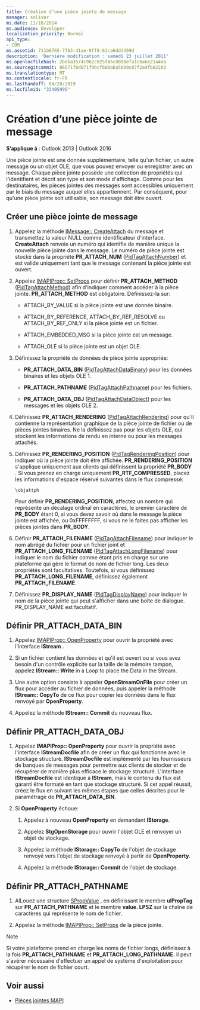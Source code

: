 ```yaml
---
title: Création d’une pièce jointe de message
manager: soliver
ms.date: 11/16/2014
ms.audience: Developer
localization_priority: Normal
api_type:
- COM
ms.assetid: 711b6765-7763-41ae-9ff8-61ca6ddd459d
description: 'Derniére modification : samedi 23 juillet 2011'
ms.openlocfilehash: 2bdba3574c962c825f45cd098efa1cba6e21a4ea
ms.sourcegitcommit: 8657170d071f9bcf680aba50b9c07f2a4fb82283
ms.translationtype: MT
ms.contentlocale: fr-FR
ms.lasthandoff: 04/28/2019
ms.locfileid: "33405995"
---
```

# <a name="creating-a-message-attachment"></a>Création d’une pièce jointe de message
  
**S’applique à** : Outlook 2013 | Outlook 2016 
  
Une pièce jointe est une donnée supplémentaire, telle qu'un fichier, un autre message ou un objet OLE, que vous pouvez envoyer ou enregistrer avec un message. Chaque pièce jointe possède une collection de propriétés qui l'identifient et décrit son type et son mode d'affichage. Comme pour les destinataires, les pièces jointes des messages sont accessibles uniquement par le biais du message auquel elles appartiennent. Par conséquent, pour qu'une pièce jointe soit utilisable, son message doit être ouvert.
  
## <a name="create-a-message-attachment"></a>Créer une pièce jointe de message
  
1. Appelez la méthode [IMessage:: CreateAttach](imessage-createattach.md) du message et transmettez la valeur NULL comme identificateur d'interface. **CreateAttach** renvoie un numéro qui identifie de manière unique la nouvelle pièce jointe dans le message. Le numéro de pièce jointe est stocké dans la propriété **PR_ATTACH_NUM** ([PidTagAttachNumber](pidtagattachnumber-canonical-property.md)) et est valide uniquement tant que le message contenant la pièce jointe est ouvert.
    
2. Appelez [IMAPIProp:: SetProps](imapiprop-setprops.md) pour définir **PR_ATTACH_METHOD** ([PidTagAttachMethod](pidtagattachmethod-canonical-property.md)) afin d'indiquer comment accéder à la pièce jointe. **PR_ATTACH_METHOD** est obligatoire. Définissez-la sur: 
    
   - ATTACH_BY_VALUE si la pièce jointe est une donnée binaire.
    
   - ATTACH_BY_REFERENCE, ATTACH_BY_REF_RESOLVE ou ATTACH_BY_REF_ONLY si la pièce jointe est un fichier.
    
   - ATTACH_EMBEDDED_MSG si la pièce jointe est un message.
    
   - ATTACH_OLE si la pièce jointe est un objet OLE.
    
3. Définissez la propriété de données de pièce jointe appropriée:
    
   - **PR_ATTACH_DATA_BIN** ([PidTagAttachDataBinary](pidtagattachdatabinary-canonical-property.md)) pour les données binaires et les objets OLE 1.
    
   - **PR_ATTACH_PATHNAME** ([PidTagAttachPathname](pidtagattachpathname-canonical-property.md)) pour les fichiers.
    
   - **PR_ATTACH_DATA_OBJ** ([PidTagAttachDataObject](pidtagattachdataobject-canonical-property.md)) pour les messages et les objets OLE 2.
    
4. Définissez **PR_ATTACH_RENDERING** ([PidTagAttachRendering](pidtagattachrendering-canonical-property.md)) pour qu'il contienne la représentation graphique de la pièce jointe de fichier ou de pièces jointes binaires. Ne la définissez pas pour les objets OLE, qui stockent les informations de rendu en interne ou pour les messages attachés. 
    
5. Définissez **PR_RENDERING_POSITION** ([PidTagRenderingPosition](pidtagrenderingposition-canonical-property.md)) pour indiquer où la pièce jointe doit être affichée. **PR_RENDERING_POSITION** s'applique uniquement aux clients qui définissent la propriété **PR_BODY** . Si vous prenez en charge uniquement **PR_RTF_COMPRESSED**, placez les informations d'espace réservé suivantes dans le flux compressé:
    
   `\objattph`

   Pour définir **PR_RENDERING_POSITION**, affectez un nombre qui représente un décalage ordinal en caractères, le premier caractère de **PR_BODY** étant 0, si vous devez savoir où dans le message la pièce jointe est affichée, ou 0xFFFFFFFF, si vous ne le faites pas afficher les pièces jointes dans **PR_BODY**.
    
6. Définir **PR_ATTACH_FILENAME** ([PidTagAttachFilename](pidtagattachfilename-canonical-property.md)) pour indiquer le nom abrégé du fichier pour un fichier joint et **PR\_ATTACH_LONG_FILENAME** ([PidTagAttachLongFilename](pidtagattachlongfilename-canonical-property.md)) pour indiquer le nom du fichier comme étant pris en charge sur une plateforme qui gère le format de nom de fichier long. Les deux propriétés sont facultatives. Toutefois, si vous définissez **PR_ATTACH_LONG_FILENAME**, définissez également **PR_ATTACH_FILENAME**. 
    
7. Définissez **PR_DISPLAY_NAME** ([PidTagDisplayName](pidtagdisplayname-canonical-property.md)) pour indiquer le nom de la pièce jointe qui peut s'afficher dans une boîte de dialogue. PR_DISPLAY_NAME est facultatif. 
    
## <a name="set-prattachdatabin"></a>Définir PR_ATTACH_DATA_BIN
  
1. Appelez [IMAPIProp:: OpenProperty](imapiprop-openproperty.md) pour ouvrir la propriété avec l'interface **IStream** . 
    
2. Si un fichier contient les données et qu'il est ouvert ou si vous avez besoin d'un contrôle explicite sur la taille de la mémoire tampon, appelez **IStream:: Write** in a Loop to place the Data in the Stream. 
    
3. Une autre option consiste à appeler **OpenStreamOnFile** pour créer un flux pour accéder au fichier de données, puis appeler la méthode **IStream:: CopyTo** de ce flux pour copier les données dans le flux renvoyé par **OpenProperty**.
    
4. Appelez la méthode **IStream:: Commit** du nouveau flux. 
    
## <a name="set-prattachdataobj"></a>Définir PR_ATTACH_DATA_OBJ
  
1. Appelez **IMAPIProp:: OpenProperty** pour ouvrir la propriété avec l'interface **IStreamDocfile** afin de créer un flux qui fonctionne avec le stockage structuré. **IStreamDocfile** est implémenté par les fournisseurs de banques de messages pour permettre aux clients de stocker et de récupérer de manière plus efficace le stockage structuré. L'interface **IStreamDocfile** est identique à **IStream**, mais le contenu du flux est garanti être formaté en tant que stockage structuré. Si cet appel réussit, créez le flux en suivant les mêmes étapes que celles décrites pour le paramétrage de **PR_ATTACH_DATA_BIN**.
    
2. Si **OpenProperty** échoue: 
    
   1. Appelez à nouveau **OpenProperty** en demandant **IStorage**. 
      
   2. Appelez **StgOpenStorage** pour ouvrir l'objet OLE et renvoyer un objet de stockage. 
      
   3. Appelez la méthode **IStorage:: CopyTo** de l'objet de stockage renvoyé vers l'objet de stockage renvoyé à partir de **OpenProperty**.
      
   4. Appelez la méthode **IStorage:: Commit** de l'objet de stockage. 
    
## <a name="set-prattachpathname"></a>Définir PR_ATTACH_PATHNAME
  
1. AlLouez une structure [SPropValue](spropvalue.md) , en définissant le membre **ulPropTag** sur **PR_ATTACH_PATHNAME** et le membre **value. LPSZ** sur la chaîne de caractères qui représente le nom de fichier. 
    
2. Appelez la méthode [IMAPIProp:: SetProps](imapiprop-setprops.md) de la pièce jointe. 
    
> [!NOTE]
> Si votre plateforme prend en charge les noms de fichier longs, définissez à la fois **PR_ATTACH_PATHNAME** et **PR_ATTACH_LONG_PATHNAME**. Il peut s'avérer nécessaire d'effectuer un appel de système d'exploitation pour récupérer le nom de fichier court. 
  
## <a name="see-also"></a>Voir aussi

- [Pièces jointes MAPI](mapi-attachments.md)

